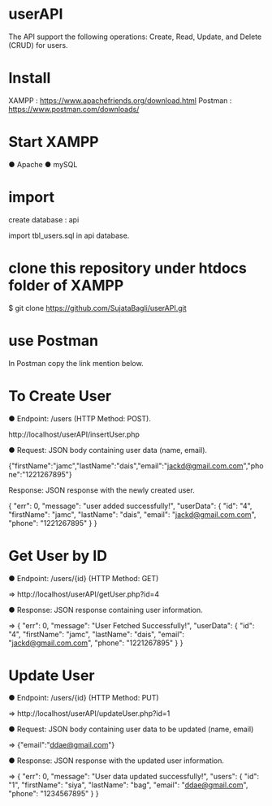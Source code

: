 # userAPI
The API support the following operations: Create, Read, Update, and
Delete (CRUD) for users.

# Install
XAMPP : https://www.apachefriends.org/download.html
Postman : https://www.postman.com/downloads/ 

# Start XAMPP
● Apache
● mySQL

# import

create database : api

import tbl_users.sql in api database.

# clone this repository under htdocs folder of XAMPP
$ git clone https://github.com/SujataBagli/userAPI.git

# use Postman
In Postman copy the link mention below. 

# To Create User

● Endpoint: /users (HTTP Method: POST).

http://localhost/userAPI/insertUser.php

● Request: JSON body containing user data (name, email).

{"firstName":"jamc","lastName":"dais","email":"jackd@gmail.com.com","phone":"1221267895"}

Response: JSON response with the newly created user.

{
    "err": 0,
    "message": "user added successfully!",
    "userData": {
        "id": "4",
        "firstName": "jamc",
        "lastName": "dais",
        "email": "jackd@gmail.com.com",
        "phone": "1221267895"
    }
}

# Get User by ID

● Endpoint: /users/{id} (HTTP Method: GET)

=> http://localhost/userAPI/getUser.php?id=4

● Response: JSON response containing user information.

=> {
    "err": 0,
    "message": "User Fetched Successfully!",
    "userData": {
        "id": "4",
        "firstName": "jamc",
        "lastName": "dais",
        "email": "jackd@gmail.com.com",
        "phone": "1221267895"
    }
}

# Update User

● Endpoint: /users/{id} (HTTP Method: PUT)

=> http://localhost/userAPI/updateUser.php?id=1

● Request: JSON body containing user data to be updated (name, email)

=> {"email":"ddae@gmail.com"}

● Response: JSON response with the updated user information.

=> {
    "err": 0,
    "message": "User data updated successfully!",
    "users": 
        {
            "id": "1",
            "firstName": "siya",
            "lastName": "bag",
            "email": "ddae@gmail.com",
            "phone": "1234567895"
        }
}
